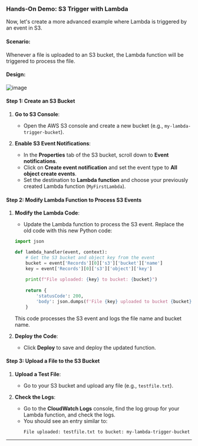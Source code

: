### **Hands-On Demo: S3 Trigger with Lambda**

Now, let's create a more advanced example where Lambda is triggered by an event in S3.

#### **Scenario**:
Whenever a file is uploaded to an S3 bucket, the Lambda function will be triggered to process the file.

#### **Design**:
![image](https://github.com/user-attachments/assets/927079fe-2fd0-4e78-9be0-3ace9bb1d1aa)

#### **Step 1: Create an S3 Bucket**
1. **Go to S3 Console**:
   - Open the AWS S3 console and create a new bucket (e.g., `my-lambda-trigger-bucket`).

2. **Enable S3 Event Notifications**:
   - In the **Properties** tab of the S3 bucket, scroll down to **Event notifications**.
   - Click on **Create event notification** and set the event type to **All object create events**.
   - Set the destination to **Lambda function** and choose your previously created Lambda function (`MyFirstLambda`).

#### **Step 2: Modify Lambda Function to Process S3 Events**

1. **Modify the Lambda Code**:
   - Update the Lambda function to process the S3 event. Replace the old code with this new Python code:
   
   ```python
   import json

   def lambda_handler(event, context):
       # Get the S3 bucket and object key from the event
       bucket = event['Records'][0]['s3']['bucket']['name']
       key = event['Records'][0]['s3']['object']['key']
       
       print(f"File uploaded: {key} to bucket: {bucket}")
       
       return {
           'statusCode': 200,
           'body': json.dumps(f'File {key} uploaded to bucket {bucket}')
       }
   ```
   This code processes the S3 event and logs the file name and bucket name.

2. **Deploy the Code**:
   - Click **Deploy** to save and deploy the updated function.

#### **Step 3: Upload a File to the S3 Bucket**

1. **Upload a Test File**:
   - Go to your S3 bucket and upload any file (e.g., `testfile.txt`).
   
2. **Check the Logs**:
   - Go to the **CloudWatch Logs** console, find the log group for your Lambda function, and check the logs.
   - You should see an entry similar to:
     ```
     File uploaded: testfile.txt to bucket: my-lambda-trigger-bucket
     ```

---
